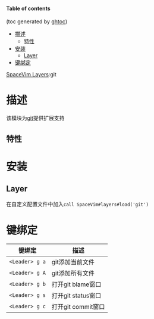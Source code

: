 #### Table of contents
(toc generated by [ghtoc](https://github.com/sk1418/ghtoc))
- [描述](#描述)
    - [特性](#特性)
- [安装](#安装)
    - [Layer](#Layer)
- [键绑定](#键绑定)


[SpaceVim Layers](https://spacevim.org/layers):git

# 描述

该模块为[git](https://git-scm.com/)提供扩展支持

## 特性

# 安装
## Layer
在自定义配置文件中加入`call SpaceVim#layers#load('git')`

# 键绑定
|键绑定|描述|
|-|-|
|`<Leader> g a`|git添加当前文件|
|`<Leader> g A`|git添加所有文件|
|`<Leader> g b`|打开git blame窗口|
|`<Leader> g s`|打开git status窗口|
|`<Leader> g c`|打开git commit窗口|



